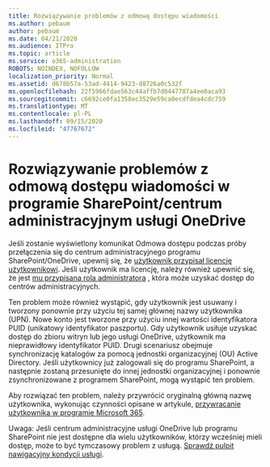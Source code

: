 ```yaml
---
title: Rozwiązywanie problemów z odmową dostępu wiadomości
ms.author: pebaum
author: pebaum
ms.date: 04/21/2020
ms.audience: ITPro
ms.topic: article
ms.service: o365-administration
ROBOTS: NOINDEX, NOFOLLOW
localization_priority: Normal
ms.assetid: d678b57a-53ad-4414-9423-d8726a0c532f
ms.openlocfilehash: 22f5966fdae563c44affb7d0447787a4ee0aca93
ms.sourcegitcommit: c6692ce0fa1358ec3529e59ca0ecdfdea4cdc759
ms.translationtype: MT
ms.contentlocale: pl-PL
ms.lasthandoff: 09/15/2020
ms.locfileid: "47767672"
---
```

# <a name="troubleshoot-access-denied-messages-in-sharepointonedrive-admin-center"></a>Rozwiązywanie problemów z odmową dostępu wiadomości w programie SharePoint/centrum administracyjnym usługi OneDrive

Jeśli zostanie wyświetlony komunikat Odmowa dostępu podczas próby przełączenia się do centrum administracyjnego programu SharePoint/OneDrive, upewnij się, że [użytkownik przypisał licencję użytkownikowi](https://docs.microsoft.com/microsoft-365/admin/add-users/add-users). Jeśli użytkownik ma licencję, należy również upewnić się, że jest [mu przypisana rola administratora](hhttps://docs.microsoft.com/microsoft-365/admin/add-users/about-admin-roles) , która może uzyskać dostęp do centrów administracyjnych.

Ten problem może również wystąpić, gdy użytkownik jest usuwany i tworzony ponownie przy użyciu tej samej głównej nazwy użytkownika (UPN). Nowe konto jest tworzone przy użyciu innej wartości identyfikatora PUID (unikatowy identyfikator paszportu). Gdy użytkownik usiłuje uzyskać dostęp do zbioru witryn lub jego usługi OneDrive, użytkownik ma nieprawidłowy identyfikator PUID. Drugi scenariusz obejmuje synchronizację katalogów za pomocą jednostki organizacyjnej (OU) Active Directory. Jeśli użytkownicy już zalogowali się do programu SharePoint, a następnie zostaną przesunięte do innej jednostki organizacyjnej i ponownie zsynchronizowane z programem SharePoint, mogą wystąpić ten problem.

Aby rozwiązać ten problem, należy przywrócić oryginalną główną nazwę użytkownika, wykonując czynności opisane w artykule, [przywracanie użytkownika w programie Microsoft 365](https://docs.microsoft.com/microsoft-365/admin/add-users/restore-user).

Uwaga: Jeśli centrum administracyjne usługi OneDrive lub programu SharePoint nie jest dostępne dla wielu użytkowników, którzy wcześniej mieli dostęp, może to być tymczasowy problem z usługą.  [Sprawdź pulpit nawigacyjny kondycji usługi](https://portal.office.com/adminportal/home#/servicehealth).


